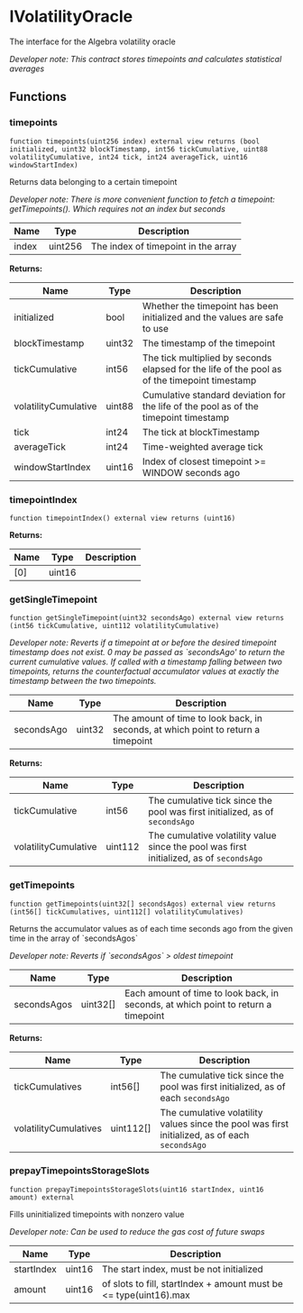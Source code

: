 

# IVolatilityOracle


The interface for the Algebra volatility oracle



*Developer note: This contract stores timepoints and calculates statistical averages*


## Functions
### timepoints


```solidity
function timepoints(uint256 index) external view returns (bool initialized, uint32 blockTimestamp, int56 tickCumulative, uint88 volatilityCumulative, int24 tick, int24 averageTick, uint16 windowStartIndex)
```

Returns data belonging to a certain timepoint

*Developer note: There is more convenient function to fetch a timepoint: getTimepoints(). Which requires not an index but seconds*

| Name | Type | Description |
| ---- | ---- | ----------- |
| index | uint256 | The index of timepoint in the array |

**Returns:**

| Name | Type | Description |
| ---- | ---- | ----------- |
| initialized | bool | Whether the timepoint has been initialized and the values are safe to use |
| blockTimestamp | uint32 | The timestamp of the timepoint |
| tickCumulative | int56 | The tick multiplied by seconds elapsed for the life of the pool as of the timepoint timestamp |
| volatilityCumulative | uint88 | Cumulative standard deviation for the life of the pool as of the timepoint timestamp |
| tick | int24 | The tick at blockTimestamp |
| averageTick | int24 | Time-weighted average tick |
| windowStartIndex | uint16 | Index of closest timepoint >= WINDOW seconds ago |

### timepointIndex


```solidity
function timepointIndex() external view returns (uint16)
```



**Returns:**

| Name | Type | Description |
| ---- | ---- | ----------- |
| [0] | uint16 |  |

### getSingleTimepoint


```solidity
function getSingleTimepoint(uint32 secondsAgo) external view returns (int56 tickCumulative, uint112 volatilityCumulative)
```



*Developer note: Reverts if a timepoint at or before the desired timepoint timestamp does not exist.
0 may be passed as &#x60;secondsAgo&#x27; to return the current cumulative values.
If called with a timestamp falling between two timepoints, returns the counterfactual accumulator values
at exactly the timestamp between the two timepoints.*

| Name | Type | Description |
| ---- | ---- | ----------- |
| secondsAgo | uint32 | The amount of time to look back, in seconds, at which point to return a timepoint |

**Returns:**

| Name | Type | Description |
| ---- | ---- | ----------- |
| tickCumulative | int56 | The cumulative tick since the pool was first initialized, as of `secondsAgo` |
| volatilityCumulative | uint112 | The cumulative volatility value since the pool was first initialized, as of `secondsAgo` |

### getTimepoints


```solidity
function getTimepoints(uint32[] secondsAgos) external view returns (int56[] tickCumulatives, uint112[] volatilityCumulatives)
```

Returns the accumulator values as of each time seconds ago from the given time in the array of &#x60;secondsAgos&#x60;

*Developer note: Reverts if &#x60;secondsAgos&#x60; &gt; oldest timepoint*

| Name | Type | Description |
| ---- | ---- | ----------- |
| secondsAgos | uint32[] | Each amount of time to look back, in seconds, at which point to return a timepoint |

**Returns:**

| Name | Type | Description |
| ---- | ---- | ----------- |
| tickCumulatives | int56[] | The cumulative tick since the pool was first initialized, as of each `secondsAgo` |
| volatilityCumulatives | uint112[] | The cumulative volatility values since the pool was first initialized, as of each `secondsAgo` |

### prepayTimepointsStorageSlots


```solidity
function prepayTimepointsStorageSlots(uint16 startIndex, uint16 amount) external
```

Fills uninitialized timepoints with nonzero value

*Developer note: Can be used to reduce the gas cost of future swaps*

| Name | Type | Description |
| ---- | ---- | ----------- |
| startIndex | uint16 | The start index, must be not initialized |
| amount | uint16 | of slots to fill, startIndex + amount must be <= type(uint16).max |

